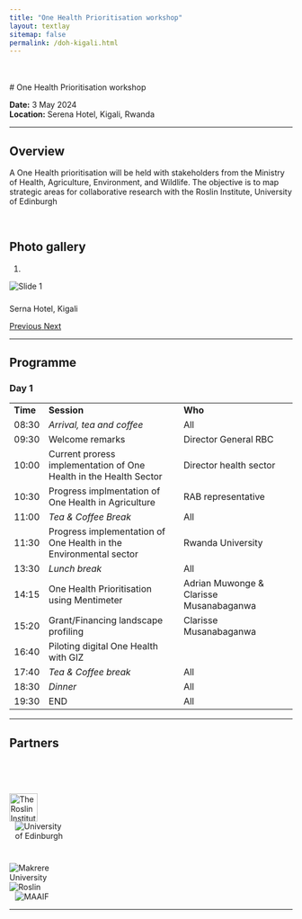 ```yaml
---
title: "One Health Prioritisation workshop"
layout: textlay
sitemap: false
permalink: /doh-kigali.html
---
```



<br>
<br>
# One Health Prioritisation workshop

**Date:** 3 May 2024  
**Location:** Serena Hotel, Kigali, Rwanda

---

## Overview

A One Health prioritisation  will be held with stakeholders from the Ministry of Health, Agriculture, Environment, and Wildlife. The objective is to map strategic areas for collaborative research with the Roslin Institute, University of Edinburgh

<br>

## Photo gallery

<div id="carousel" class="carousel slide col-md-8 fixed-carousel" data-ride="carousel" data-interval="4000" data-pause="hover">

<!-- Menu -->
<ol class="carousel-indicators">
    <li data-target="#carousel" data-slide-to="0" class="active"></li>
</ol>

<!-- Items -->
<div class="carousel-inner" markdown="0">
    <div class="item active">
        <img src="{{ site.url }}{{ site.baseurl }}/images/slider7001400/serena-hotel-kigali.jpg" alt="Slide 1" />
        <!-- Caption -->
        <div class="carousel-caption">
            <h3></h3>
            <p>Serna Hotel, Kigali</p>
        </div>
    </div>
</div>


  <a class="left carousel-control" href="#carousel" role="button" data-slide="prev">
    <span class="glyphicon glyphicon-chevron-left" aria-hidden="true"></span>
    <span class="sr-only">Previous</span>
  </a>
  <a class="right carousel-control" href="#carousel" role="button" data-slide="next">
    <span class="glyphicon glyphicon-chevron-right" aria-hidden="true"></span>
    <span class="sr-only">Next</span>
  </a>
</div>
<div class="clearfix"></div> <!-- This will clear any floats, prevents appearing side by side  -->

---

## Programme


<div  class="col-md-10">

<h3>Day 1</h3>

<table  class="table table-striped">

<tr>  <td><b>Time</b></td>  <td><b>Session</b></td>  <td><b>Who</b></td></tr>

<tr>  <td>08:30</td>  <td><i>Arrival, tea and coffee</i></td>  <td>All</td></tr>

<tr>  <td>09:30</td>  <td>Welcome remarks</td>  <td>Director General RBC</td></tr>

<tr>  <td>10:00</td>  <td>Current proress implementation of One Health in the Health Sector</td>  <td>Director health sector</td></tr>

<tr>  <td>10:30</td>  <td>Progress implmentation of One Health in Agriculture</td>  <td>RAB representative</td></tr>

<tr>  <td>11:00</td>  <td><i>Tea & Coffee Break</i></td>  <td>All</td></tr>

<tr>  <td>11:30</td>  <td>Progress implementation of One Health in the Environmental sector</td>  <td>Rwanda University</td></tr>

<tr>  <td>13:30</td>  <td><i>Lunch break</i></td>  <td>All</td></tr>

<tr>  <td>14:15</td>  <td>One Health Prioritisation using Mentimeter</td>  <td>Adrian Muwonge & Clarisse Musanabaganwa</td></tr>

<tr>  <td>15:20</td>  <td>Grant/Financing landscape profiling</td>  <td>Clarisse Musanabaganwa</td></tr>

<tr>  <td>16:40</td>  <td>Piloting digital One Health with GIZ</td>  <td></td></tr>

<tr>  <td>17:40</td>  <td><i>Tea & Coffee break</i></td>  <td>All</td></tr>

<tr>  <td>18:30</td>  <td><i>Dinner</i></td>  <td>All</td></tr>

<tr>  <td>19:30</td>  <td>END</td>  <td>All</td></tr>

</table>


---

## Partners


<div class="container">

<div class="row">
  <div class="col-lg-2 col-md-3 col-4"><img src="{{ site.url }}{{ site.baseurl }}/images/logopic/roslin_logo.jpg" class="img-fluid" alt="The Roslin Institute" style="margin-top: 60px; height: 50px">
  </div> <!-- Image 1 -->
  <div class="col-lg-2 col-md-3 col-4 py-3"><img src="{{ site.url }}{{ site.baseurl }}/images/logopic/logo-edinburgh.png" class="img-fluid" alt="University of Edinburgh" style="margin-left: 10px; max-width:7em">
  </div> <!-- Image 2 -->
  <div class="col-lg-2 col-md-3 col-4 py-3"><img src="{{ site.url }}{{ site.baseurl }}/images/logopic/rwandabiomedicalcentre.png" class="img-fluid" alt="Makrere University" style="margin-top: 40px; max-width:10em">
  </div> <!-- Image 3 -->
</div>
<div class="row">
  <div class="col-lg-2 col-md-3 col-4"><img src="{{ site.url }}{{ site.baseurl }}/images/logopic/RAB_Rwanda.png" class="img-fluid" alt="Roslin" style="max-width:7em">
  </div>
  <div class="col-lg-2 col-md-3 col-4"><img src="{{ site.url }}{{ site.baseurl }}/images/logopic/URwanda.png" class="img-fluid" alt="MAAIF" style="margin-left: 10px; max-width:7em">
  </div> 

</div>



---